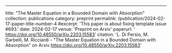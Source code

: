 ---
title: "The Master Equation in a Bounded Domain with Absorption"
collection: publications
category: preprint
permalink: /publication/2024-02-17-paper-title-number-4
#excerpt: 'This paper is about fixing template issue #693.'
date: 2024-02-17
venue: 'Preprint on Arxiv'
paperurl: ' https://doi.org/10.48550/arXiv.2203.15583'
citation: 'L. Di Persio, M. Garbelli, M. Ricciardi - "The Master Equation in a Bounded Domain with Absorption" on Arxiv https://doi.org/10.48550/arXiv.2203.15583'

